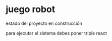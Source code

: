 <h1> juego robot</h1>
estado del proyecto en construcción

para ejecutar el sistema debes poner triple react

